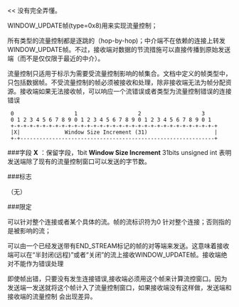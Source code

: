 << 没有完全弄懂。


WINDOW_UPDATE帧(type=0x8)用来实现流量控制；

所有类型的流量控制都是逐跳的（hop-by-hop)；中介端不在依赖的连接上转发WINDOW_UPDATE帧。不过，接收端对数据的节流措施可以直接传播到原始发送端（而不是仅仅限于最近的中介）。

流量控制只适用于标示为需要受流量控制影响的帧集合。文档中定义的帧类型中，只包括数据帧。不受流量控制的帧必须被接收和处理，除非接收端无法为帧分配资源。接收端如果无法接收帧，可以响应一个流错误或者类型为流量控制错误的连接错误

```
 0                   1                   2                   3
 0 1 2 3 4 5 6 7 8 9 0 1 2 3 4 5 6 7 8 9 0 1 2 3 4 5 6 7 8 9 0 1
 +-+-+-+-+-+-+-+-+-+-+-+-+-+-+-+-+-+-+-+-+-+-+-+-+-+-+-+-+-+-+-+-+
 |X|              Window Size Increment (31)                     |
 +-+-------------------------------------------------------------+
```
###字段
**X** ：保留字段，1bit
**Window Size Increment** 31bits unsigned int
表明发送端除了现有的流量控制窗口可以发送的字节数。


###标志

（无）

###限定

可以针对整个连接或者某个具体的流。帧的流标识符为0 针对整个连接；否则指的是被影响的流；

可以由一个已经发送带有END_STREAM标记的帧的对等端来发送。这意味着接收端可以在“半封闭(远程)”或者“关闭”的流上接收WINDOW_UPDATE帧。接收端绝对不能作为错误处理 

即使帧出错，只要没有发生连接错误,接收端必须用这个帧来计算流控窗口。因为发送端一发送就将这个帧计入了流量控制窗口，如果接收端没有这样做，发送端和接收端的流量控制
会出现差异。

